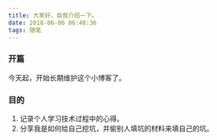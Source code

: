 ```yaml
---
title: 大家好，自我介绍一下。
date: 2018-06-06 06:48:36
tags: 随笔
---
```

### 开篇
今天起，开始长期维护这个小博客了。

### 目的
1. 记录个人学习技术过程中的心得。
2. 分享我是如何给自己挖坑，并偷别人填坑的材料来填自己的坑。
